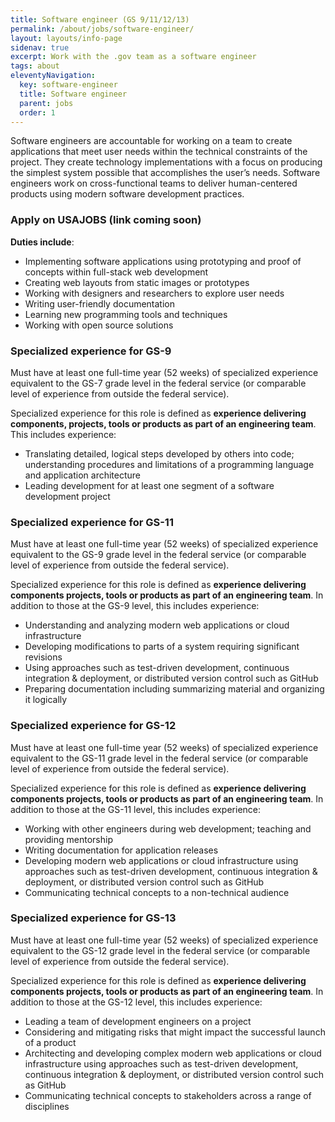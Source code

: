 ```yaml
---
title: Software engineer (GS 9/11/12/13)
permalink: /about/jobs/software-engineer/
layout: layouts/info-page
sidenav: true
excerpt: Work with the .gov team as a software engineer
tags: about
eleventyNavigation:
  key: software-engineer
  title: Software engineer
  parent: jobs
  order: 1
---
```

  
Software engineers are accountable for working on a team to create applications that meet user needs within the technical constraints of the project. They create technology implementations with a focus on producing the simplest system possible that accomplishes the user’s needs. Software engineers work on cross-functional teams to deliver human-centered products using modern software development practices.

### Apply on USAJOBS (link coming soon)

**Duties include**:
- Implementing software applications using prototyping and proof of concepts within full-stack web development
- Creating web layouts from static images or prototypes 
- Working with designers and researchers to explore user needs
- Writing user-friendly documentation
- Learning new programming tools and techniques
- Working with open source solutions

### Specialized experience for GS-9

Must have at least one full-time year (52 weeks) of specialized experience equivalent to the GS-7 grade level in the federal service (or comparable level of experience from outside the federal service). 

Specialized experience for this role is defined as **experience delivering components, projects, tools or products as part of an engineering team**. This includes experience: 

- Translating detailed, logical steps developed by others into code; understanding procedures and limitations of a programming language and application architecture
- Leading development for at least one segment of a software development project

### Specialized experience for GS-11

Must have at least one full-time year (52 weeks) of specialized experience equivalent to the GS-9 grade level in the federal service (or comparable level of experience from outside the federal service).

Specialized experience for this role is defined as **experience delivering components projects, tools or products as part of an engineering team**. In addition to those at the GS-9 level, this includes experience:

- Understanding and analyzing modern web applications or cloud infrastructure
- Developing modifications to parts of a system requiring significant revisions
- Using approaches such as test-driven development, continuous integration & deployment, or distributed version control such as GitHub
- Preparing documentation including summarizing material and organizing it logically

### Specialized experience for GS-12

Must have at least one full-time year (52 weeks) of specialized experience equivalent to the GS-11 grade level in the federal service (or comparable level of experience from outside the federal service).

Specialized experience for this role is defined as **experience delivering components projects, tools or products as part of an engineering team**. In addition to those at the GS-11 level, this includes experience:

- Working with other engineers during web development; teaching and providing mentorship
- Writing documentation for application releases
- Developing modern web applications or cloud infrastructure using approaches such as test-driven development, continuous integration & deployment, or distributed version control such as GitHub
- Communicating technical concepts to a non-technical audience

### Specialized experience for GS-13

Must have at least one full-time year (52 weeks) of specialized experience equivalent to the GS-12 grade level in the federal service (or comparable level of experience from outside the federal service).

Specialized experience for this role is defined as **experience delivering components projects, tools or products as part of an engineering team**. In addition to those at the GS-12 level, this includes experience:

- Leading a team of development engineers on a project
- Considering and mitigating risks that might impact the successful launch of a product
- Architecting and developing complex modern web applications or cloud infrastructure using approaches such as test-driven development, continuous integration & deployment, or distributed version control such as GitHub
- Communicating technical concepts to stakeholders across a range of disciplines

